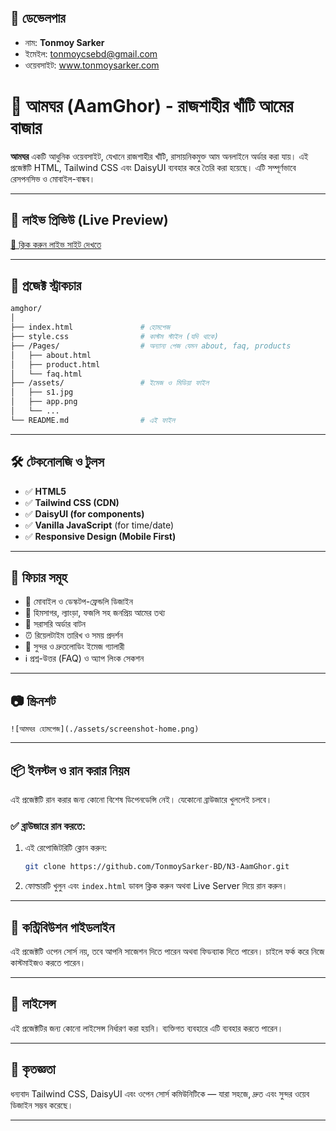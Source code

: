 ## 👤 ডেভেলপার

- নাম: **Tonmoy Sarker**
- ইমেইল: tonmoycsebd@gmail.com
- ওয়েবসাইট: www.tonmoysarker.com


# 🍋 আমঘর (AamGhor) - রাজশাহীর খাঁটি আমের বাজার

**আমঘর** একটি আধুনিক ওয়েবসাইট, যেখানে রাজশাহীর খাঁটি, রাসায়নিকমুক্ত আম অনলাইনে অর্ডার করা যায়। এই প্রজেক্টটি HTML, Tailwind CSS এবং DaisyUI ব্যবহার করে তৈরি করা হয়েছে। এটি সম্পূর্ণভাবে রেসপনসিভ ও মোবাইল-বান্ধব।

---

## 🔗 লাইভ প্রিভিউ (Live Preview)
[🔗 ক্লিক করুন লাইভ সাইট দেখতে](https://aamghor.tonmoysarker.com)

---

## 📁 প্রজেক্ট স্ট্রাকচার

```bash
amghor/
│
├── index.html               # হোমপেজ
├── style.css                # কাস্টম স্টাইল (যদি থাকে)
├── /Pages/                  # অন্যান্য পেজ যেমন about, faq, products
│   ├── about.html
│   ├── product.html
│   └── faq.html
├── /assets/                 # ইমেজ ও মিডিয়া ফাইল
│   ├── s1.jpg
│   ├── app.png
│   └── ...
└── README.md                # এই ফাইল
```

---

## 🛠️ টেকনোলজি ও টুলস

- ✅ **HTML5**
- ✅ **Tailwind CSS (CDN)**
- ✅ **DaisyUI (for components)**
- ✅ **Vanilla JavaScript** (for time/date)
- ✅ **Responsive Design (Mobile First)**

---

## 🚀 ফিচার সমূহ

- 🔰 মোবাইল ও ডেস্কটপ-ফ্রেন্ডলি ডিজাইন
- 🍋 হিমসাগর, ল্যাংড়া, ফজলি সহ জনপ্রিয় আমের তথ্য
- 🛒 সরাসরি অর্ডার বাটন
- ⏰ রিয়েলটাইম তারিখ ও সময় প্রদর্শন
- 📸 সুন্দর ও দ্রুতলোডিং ইমেজ গ্যালারী
- ℹ️ প্রশ্ন-উত্তর (FAQ) ও অ্যাপ লিংক সেকশন

---

## 📷 স্ক্রিনশট
```
![আমঘর হোমপেজ](./assets/screenshot-home.png)
```

---

## 📦 ইনস্টল ও রান করার নিয়ম

এই প্রজেক্টটি রান করার জন্য কোনো বিশেষ ডিপেনডেন্সি নেই। যেকোনো ব্রাউজারে খুললেই চলবে।

### ✅ ব্রাউজারে রান করতে:
1. এই রেপোজিটরিটি ক্লোন করুন:
    ```bash
    git clone https://github.com/TonmoySarker-BD/N3-AamGhor.git
    ```
2. ফোল্ডারটি খুলুন এবং `index.html` ডাবল ক্লিক করুন অথবা Live Server দিয়ে রান করুন।

---

## 📝 কন্ট্রিবিউশন গাইডলাইন

এই প্রজেক্টটি ওপেন সোর্স নয়, তবে আপনি সাজেশন দিতে পারেন অথবা ফিডব্যাক দিতে পারেন। চাইলে ফর্ক করে নিজে কাস্টমাইজও করতে পারেন।

---

## 📜 লাইসেন্স

এই প্রজেক্টটির জন্য কোনো লাইসেন্স নির্ধারণ করা হয়নি। ব্যক্তিগত ব্যবহারে এটি ব্যবহার করতে পারেন।

---

## 🙏 কৃতজ্ঞতা

ধন্যবাদ Tailwind CSS, DaisyUI এবং ওপেন সোর্স কমিউনিটিকে — যারা সহজে, দ্রুত এবং সুন্দর ওয়েব ডিজাইন সম্ভব করেছে।

---



